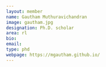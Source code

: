 ```yaml
---
layout: member
name: Gautham Muthuravichandran
image: gautham.jpg
designation: Ph.D. scholar
area: rl
bio:
email:
type: phd
webpage: https://mgautham.github.io/
---
```


